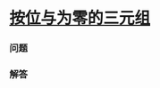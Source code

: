 # [按位与为零的三元组](https://leetcode-cn.com/problems/triples-with-bitwise-and-equal-to-zero)

### 问题



### 解答

```

```

